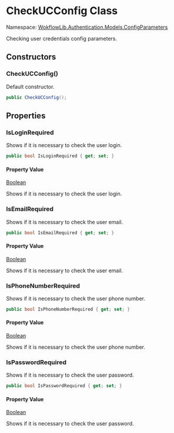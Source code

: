 # CheckUCConfig Class 

Namespace: [WokflowLib.Authentication.Models.ConfigParameters](WokflowLib.Authentication.Models.ConfigParameters.md)

Checking user credentials config parameters.

## Constructors 

### CheckUCConfig()

Default constructor.

```C#
public CheckUCConfig();
```

## Properties

### IsLoginRequired

Shows if it is necessary to check the user login.

```C#
public bool IsLoginRequired { get; set; }
```

#### Property Value

[Boolean](https://learn.microsoft.com/en-us/dotnet/api/system.boolean)

Shows if it is necessary to check the user login.

### IsEmailRequired

Shows if it is necessary to check the user email.

```C#
public bool IsEmailRequired { get; set; }
```

#### Property Value

[Boolean](https://learn.microsoft.com/en-us/dotnet/api/system.boolean)

Shows if it is necessary to check the user email.

### IsPhoneNumberRequired

Shows if it is necessary to check the user phone number.

```C#
public bool IsPhoneNumberRequired { get; set; }
```

#### Property Value

[Boolean](https://learn.microsoft.com/en-us/dotnet/api/system.boolean)

Shows if it is necessary to check the user phone number.

### IsPasswordRequired

Shows if it is necessary to check the user password.

```C#
public bool IsPasswordRequired { get; set; }
```

#### Property Value

[Boolean](https://learn.microsoft.com/en-us/dotnet/api/system.boolean)

Shows if it is necessary to check the user password.
